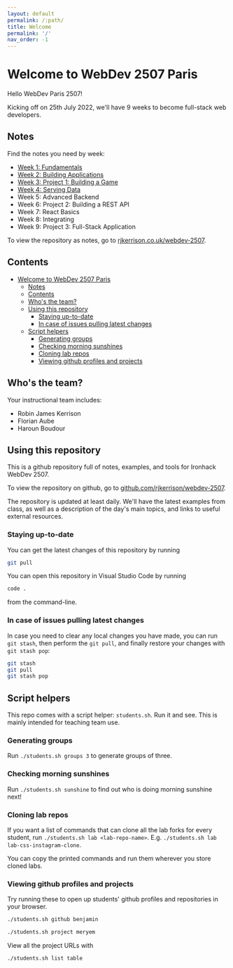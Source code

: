 ```yaml
---
layout: default
permalink: /:path/
title: Welcome
permalink: '/'
nav_order: -1
---
```


# Welcome to WebDev 2507 Paris

Hello WebDev Paris 2507!

Kicking off on 25th July 2022, we'll have 9 weeks to become full-stack web developers.

## Notes

Find the notes you need by week:

- [Week 1: Fundamentals](./w1)
- [Week 2: Building Applications](./w2)
- [Week 3: Project 1: Building a Game](./w3)
- [Week 4: Serving Data](./w4)
- Week 5: Advanced Backend
- Week 6: Project 2: Building a REST API
- Week 7: React Basics
- Week 8: Integrating
- Week 9: Project 3: Full-Stack Application

To view the repository as notes, go to [rjkerrison.co.uk/webdev-2507](https://rjkerrison.co.uk/webdev-2507/).

## Contents

- [Welcome to WebDev 2507 Paris](#welcome-to-webdev-2507-paris)
  - [Notes](#notes)
  - [Contents](#contents)
  - [Who's the team?](#whos-the-team)
  - [Using this repository](#using-this-repository)
    - [Staying up-to-date](#staying-up-to-date)
    - [In case of issues pulling latest changes](#in-case-of-issues-pulling-latest-changes)
  - [Script helpers](#script-helpers)
    - [Generating groups](#generating-groups)
    - [Checking morning sunshines](#checking-morning-sunshines)
    - [Cloning lab repos](#cloning-lab-repos)
    - [Viewing github profiles and projects](#viewing-github-profiles-and-projects)

## Who's the team?

Your instructional team includes:

- Robin James Kerrison
- Florian Aube
- Haroun Boudour

## Using this repository

This is a github repository full of notes, examples, and tools for Ironhack WebDev 2507.

To view the repository on github, go to [github.com/rjkerrison/webdev-2507](https://github.com/rjkerrison/webdev-2507).

The repository is updated at least daily.
We'll have the latest examples from class,
as well as a description of the day's main topics,
and links to useful external resources.

### Staying up-to-date

You can get the latest changes of this repository by running

```sh
git pull
```

You can open this repository in Visual Studio Code by running

```sh
code .
```

from the command-line.

### In case of issues pulling latest changes

In case you need to clear any local changes you have made,
you can run `git stash`, then perform the `git pull`,
and finally restore your changes with `git stash pop`:

```sh
git stash
git pull
git stash pop
```

## Script helpers

This repo comes with a script helper: `students.sh`. Run it and see. This is mainly intended for teaching team use.

### Generating groups

Run `./students.sh groups 3` to generate groups of three.

### Checking morning sunshines

Run `./students.sh sunshine` to find out who is doing morning sunshine next!

### Cloning lab repos

If you want a list of commands that can clone all the lab forks for every student, run `./students.sh lab <lab-repo-name>`. E.g. `./students.sh lab lab-css-instagram-clone`.

You can copy the printed commands and run them wherever you store cloned labs.

### Viewing github profiles and projects

Try running these to open up students' github profiles and repositories in your browser.

```sh
./students.sh github benjamin
```

```sh
./students.sh project meryem
```

View all the project URLs with

```sh
./students.sh list table
```
